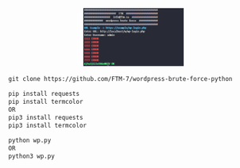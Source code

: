 <div align="center">
    <img width="40%" src="https://raw.githubusercontent.com/FTM-7/wordpress-brute-force/main/Capture.PNG" alt="">
</div>


```
git clone https://github.com/FTM-7/wordpress-brute-force-python
```

```
pip install requests
pip install termcolor
OR
pip3 install requests
pip3 install termcolor
```

```
python wp.py
OR
python3 wp.py
```
